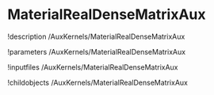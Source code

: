 <!-- MOOSE Documentation Stub: Remove this when content is added. -->

# MaterialRealDenseMatrixAux
!description /AuxKernels/MaterialRealDenseMatrixAux

!parameters /AuxKernels/MaterialRealDenseMatrixAux

!inputfiles /AuxKernels/MaterialRealDenseMatrixAux

!childobjects /AuxKernels/MaterialRealDenseMatrixAux
